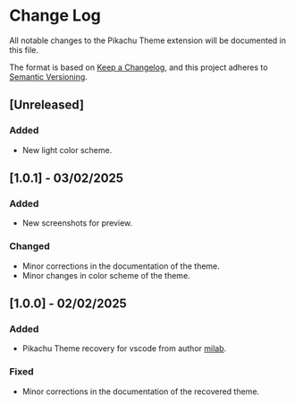 # Change Log

All notable changes to the Pikachu Theme extension will be documented in this file.

The format is based on [Keep a Changelog](https://keepachangelog.com/en/1.1.0/),
and this project adheres to [Semantic Versioning](https://semver.org/spec/v2.0.0.html).

## [Unreleased]

### Added

- New light color scheme.

## [1.0.1] - 03/02/2025

### Added

- New screenshots for preview.

### Changed

- Minor corrections in the documentation of the theme.
- Minor changes in color scheme of the theme.

## [1.0.0] - 02/02/2025

### Added

- Pikachu Theme recovery for vscode from author [milab](https://github.com/mIaborde).

### Fixed

- Minor corrections in the documentation of the recovered theme.
